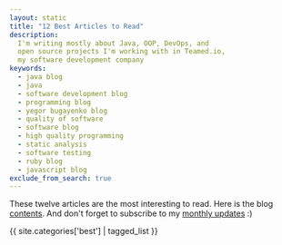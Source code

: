 ```yaml
---
layout: static
title: "12 Best Articles to Read"
description:
  I'm writing mostly about Java, OOP, DevOps, and
  open source projects I'm working with in Teamed.io,
  my software development company
keywords:
  - java blog
  - java
  - software development blog
  - programming blog
  - yegor bugayenko blog
  - quality of software
  - software blog
  - high quality programming
  - static analysis
  - software testing
  - ruby blog
  - javascript blog
exclude_from_search: true
---
```


These twelve articles are the most interesting to read.
Here is the blog [contents](/contents.html).
And don't forget to subscribe to my [monthly updates](/about-me.html) :)

{{ site.categories['best'] | tagged_list }}
